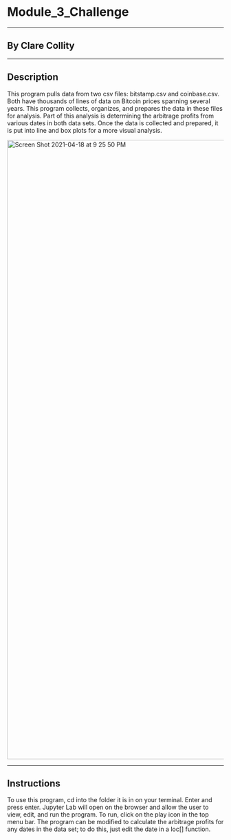 # Module_3_Challenge

___

## By Clare Collity

___

## Description
This program pulls data from two csv files: bitstamp.csv and coinbase.csv. Both have thousands of lines of data on Bitcoin prices spanning several years. This program collects, organizes, and prepares the data in these files for analysis. Part of this analysis is determining the arbitrage profits from various dates in both data sets. Once the data is collected and prepared, it is put into line and box plots for a more visual analysis. 

<img width="1440" alt="Screen Shot 2021-04-18 at 9 25 50 PM" src="https://user-images.githubusercontent.com/81061058/115181701-557cb080-a08d-11eb-9ca5-4b73a5c22267.png">

___

## Instructions
To use this program, cd into the folder it is in on your terminal. Enter <jupyter lab> and press enter. Jupyter Lab will open on the browser and allow the user to view, edit, and run the program. To run, click on the play icon in the top menu bar. The program can be modified to calculate the arbitrage profits for any dates in the data set; to do this, just edit the date in a loc[] function.
